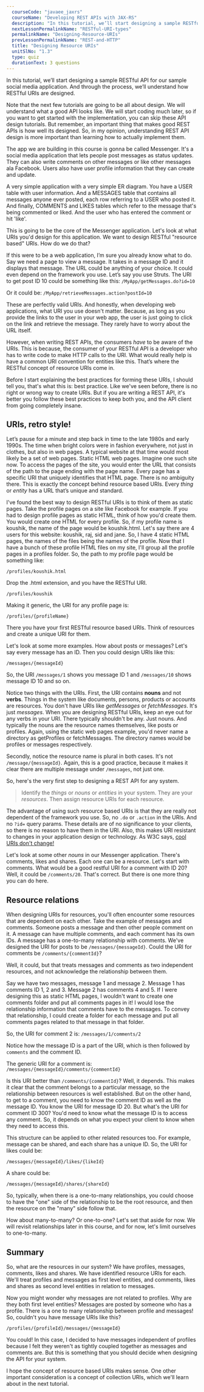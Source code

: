 ```yaml
---
  courseCode: "javaee_jaxrs"
  courseName: "Developing REST APIs with JAX-RS"
  description: "In this tutorial, we’ll start designing a sample RESTful API for our sample social media application. And through the process, we’ll understand how RESTful URIs are designed."
  nextLessonPermalinkName: "RESTful-URI-types"
  permalinkName: "Designing-Resource-URIs"
  prevLessonPermalinkName: "REST-and-HTTP"
  title: "Designing Resource URIs"
  unitSlNo: "1.3"
  type: quiz
  durationText: 3 questions
---
```


In this tutorial, we’ll start designing a sample RESTful API for our sample social media application. And through the process, we’ll understand how RESTful URIs are designed.

Note that the next few tutorials are going to be all about design. We will understand what a good API looks like. We will start coding much later, so if you want to get started with the implementation, you can skip these API design tutorials. But remember, an important thing that makes good REST APIs is how well its designed. So, in my opinion, understanding REST API design is more important than learning how to actually implement them.

The app we are building in this course is gonna be called Messenger. It's a social media application that lets people post messages as status updates. They can also write comments on other messages or like other messages ala Facebook. Users also have user profile information that they can create and update.

A very simple application with a very simple ER diagram. You have a USER table with user information. And a MESSAGES table that contains all messages anyone ever posted, each row referring to a USER who posted it. And finally, COMMENTS and LIKES tables which refer to the message that's being commented or liked. And the user who has entered the comment or hit 'like'.

This is going to be the core of the Messenger application. Let's look at what URIs you'd design for this application. We want to design RESTful "resource based" URIs. How do we do that?

If this were to be a web application, I’m sure you already know what to do. Say we need a page to view a message. It takes in a message ID and it displays that message. The URL could be anything of your choice. It could even depend on the framework you use. Let’s say you use Struts. The URI to get post ID 10 could be something like this:
`/MyApp/getMessages.do?id=10`

Or it could be:
`/MyApp/retrieveMessages.action?postId=10`

These are perfectly valid URIs. And honestly, when developing web applications, what URI you use doesn't matter. Because, as long as you provide the links to the user in your web app, the user is just going to click on the link and retrieve the message. They rarely have to worry about the URL itself.

However, when writing REST APIs, the consumers _have_ to be aware of the URIs. This is because, the consumer of your RESTful API is a developer who has to write code to make HTTP calls to the URI. What would really help is have a common URI convention for entities like this. That’s where the RESTful concept of resource URIs come in.

Before I start explaining the best practices for forming these URIs, I should tell you, that's what this is: best practice. Like we've seen before, there is no right or wrong way to create URIs. But if you are writing a REST API, it's better you follow these best practices to keep both you, and the API client from going completely insane.

## URIs, retro style!

Let’s pause for a minute and step back in time to the late 1980s and early 1990s. The time when bright colors were in fashion everywhere, not just in clothes, but also in web pages. A typical website at that time would most likely be a set of web pages. Static HTML web pages. Imagine one such site now. To access the pages of the site, you would enter the URL that consists of the path to the page ending with the page name. Every page has a specific URI that uniquely identifies that HTML page. There is no ambiguity there. This is exactly the concept behind resource based URIs. Every _thing_ or _entity_ has a URL that’s unique and standard.

I've found the best way to design RESTful URIs is to think of them as static pages. Take the profile pages on a site like Facebook for example. If you had to design profile pages as static HTML, think of how you'd create them. You would create one HTML for every profile. So, if my profile name is koushik, the name of the page would be koushik.html. Let's say there are 4 users for this website: koushik, raj, sid and jane. So, I have 4 static HTML pages, the names of the files being the names of the profile. Now that I have a bunch of these profile HTML files on my site, I'll group all the profile pages in a profiles folder. So, the path to my profile page would be something like:

`/profiles/koushik.html`

Drop the .html extension, and you have the RESTful URI.

`/profiles/koushik`

Making it generic, the URI for any profile page is:

`/profiles/{profileName}`

There you have your first RESTful resource based URIs. Think of resources and create a unique URI for them.

Let's look at some more examples. How about posts or messages? Let's say every message has an ID. Then you could design URIs like this:

`/messages/{messageId}`

So, the URI `/messages/1` shows you message ID 1 and `/messages/10` shows message ID 10 and so on.

Notice two things with the URIs. First, the URI contains **nouns** and not **verbs**. Things in the system like documents, persons, products or accounts are resources. You don't have URIs like *getMessages* or *fetchMessages*. It's just *messages*. When you are designing RESTful URIs, keep an eye out for any verbs in your URI. There typically shouldn't be any. Just nouns. And typically the nouns are the resource names themselves, like posts or profiles. Again, using the static web pages example, you'd never name a directory as getProfiles or fetchMessages. The directory names would be profiles or messages respectively.

Secondly, notice the resource name is plural in both cases. It's not `/message/{messageId}`. Again, this is a good practice, because it makes it clear there are multiple message under `/messages`, not just one.

So, here's the very first step to designing a REST API for any system.

> Identify the *things* or *nouns* or *entities* in your system. They are your *resources*. Then assign resource URIs for each resource.

The advantage of using such resource based URIs is that they are really not dependent of the framework you use. So, no `.do` or `.action` in the URIs. And no `?id=` query params. These details are of no significance to your clients, so there is no reason to have them in the URI. Also, this makes URI resistant to changes in your application design or technology. As W3C says, [cool URIs don't change!](http://www.w3.org/Provider/Style/URI.html.en)

Let's look at some other *nouns* in our Messenger application. There's comments, likes and shares. Each one can be a resource. Let's start with comments. What would be a good restful URI for a comment with ID 20? Well, it could be `/comments/20`. That's correct. But there is one more thing you can do here.

## Resource relations

When designing URIs for resources, you'll often encounter some resources that are dependent on each other. Take the example of messages and comments. Someone posts a message and then other people comment on it. A message can have multiple comments, and each comment has its own IDs. A message has a one-to-many relationship with comments. We've designed the URI for posts to be `/messages/{messageId}`. Could the URI for comments be `/comments/{commentId}`?

Well, it could, but that treats messages and comments as two independent resources, and not acknowledge the relationship between them.

Say we have two messages, message 1 and message 2. Message 1 has comments ID 1, 2 and 3. Message 2 has comments 4 and 5. If I were designing this as static HTML pages, I wouldn't want to create one comments folder and put all comments pages in it! I would lose the relationship information that comments have to the messages. To convey that relationship, I could create a folder for each message and put all comments pages related to that message in that folder.

So, the URI for comment 2 is:
`/messages/1/comments/2`

Notice how the message ID is a part of the URI, which is then followed by `comments`  and the comment ID.

The generic URI for a comment is:
`/messages/{messageId}/comments/{commentId}`

Is this URI better than `/comments/{commentId}`? Well, it depends. This makes it clear that the comment belongs to a particular message, so the relationship between resources is well established. But on the other hand, to get to a comment, you need to know the comment ID as well as the message ID. You know the URI for message ID 20. But what's the URI for comment ID 300? You'd need to know what the message ID is to access any comment. So, it depends on what you expect your client to know when they need to access this.

This structure can be applied to other related resources too. For example, message can be shared, and each share has a unique ID. So, the URI for likes could be:

`/messages/{messageId}/likes/{likeId}`

A share could be:

`/messages/{messageId}/shares/{shareId}`

So, typically, when there is a one-to-many relationships, you could choose to have the "one" side of the relationship to be the root resource, and then the resource on the "many" side follow that.

How about many-to-many? Or one-to-one? Let's set that aside for now. We will revisit relationships later in this course, and for now, let's limit ourselves to one-to-many.

## Summary

So, what are the resources in our system? We have profiles, messages, comments, likes and shares. We have identified resource URIs for each. We'll treat profiles and messages as first level entities, and comments, likes and shares as second level entities in relation to messages.

Now you might wonder why messages are not related to profiles. Why are they both first level entities? Messages are posted by someone who has a profile. There is a one to many relationship between profile and messages! So, couldn't you have message URIs like this?

`/profiles/{profileId}/messages/{messageId}`

You could! In this case, I decided to have messages independent of profiles because I felt they weren't as tightly coupled together as messages and comments are. But this is something that you should decide when designing the API for your system.

I hope the concept of resource based URIs makes sense. One other important consideration is a concept of collection URIs, which we'll learn about in the next tutorial.